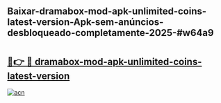 ## Baixar-dramabox-mod-apk-unlimited-coins-latest-version-Apk-sem-anúncios-desbloqueado-completamente-2025-#w64a9

# <h2><a href="https://ainizakaria.my?title=dramabox-mod-apk-unlimited-coins-latest-version&ref=22M">🔗👉 🔴 dramabox-mod-apk-unlimited-coins-latest-version</a></h2>

[![acn](https://github.com/user-attachments/assets/0f9c940e-d8b0-45ae-aac7-cd30a18b3e1c)](https://ainizakaria.my?title=dramabox-mod-apk-unlimited-coins-latest-version&ref=22M)

